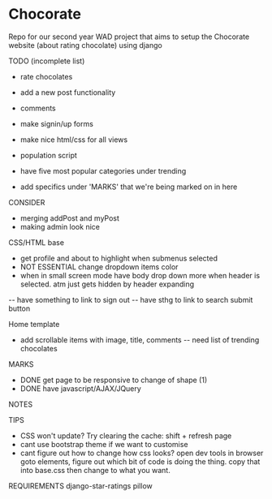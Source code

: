 # Chocorate
Repo for our second year WAD project that aims to setup the Chocorate website (about rating chocolate) using django

TODO (incomplete list)
- rate chocolates
- add a new post functionality
- comments
- make signin/up forms
- make nice html/css for all views	
- population script
- have five most popular categories under trending

- add specifics under 'MARKS' that we're being marked on in here

CONSIDER
- merging addPost and myPost
- making admin look nice

CSS/HTML base
- get profile and about to highlight when submenus selected
- NOT ESSENTIAL change dropdown items color
- when in small screen mode have body drop down more when header is selected. atm just gets hidden by header expanding

-- have something to link to sign out
-- have sthg to link to search submit button

Home template
- add scrollable items with image, title, comments
-- need list of trending chocolates

MARKS
- DONE get page to be responsive to change of shape (1) 
- DONE have javascript/AJAX/JQuery 

NOTES

	
TIPS
- CSS won't update? Try clearing the cache: shift + refresh page
- cant use bootstrap theme if we want to customise 
- cant figure out how to change how css looks? open dev tools in browser goto elements, 
figure out which bit of code is doing the thing. copy that into base.css then change to what you want.

REQUIREMENTS
django-star-ratings
pillow